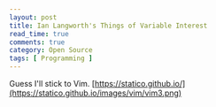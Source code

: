 ```yaml
---
layout: post
title: Ian Langworth's Things of Variable Interest
read_time: true  
comments: true
category: Open Source
tags: [ Programming ]
---
```


Guess I'll stick to Vim.
[https://statico.github.io/](https://statico.github.io/images/vim/vim3.png) 
